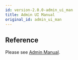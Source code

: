 ```yaml
---
id: version-2.0.0-admin_ui_man
title: Admin UI Manual
original_id: admin_ui_man
---
```


## Reference
Please see [Admin Manual](https://infuseai.zendesk.com/hc/en-us/categories/360001794232-Guides-Manuals).
